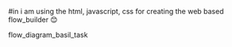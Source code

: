 #in i am using the html, javascript, css for creating the web based flow_builder 😊 



flow_diagram_basil_task
